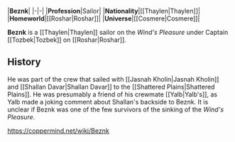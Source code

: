 |**Beznk**|
|-|-|
|**Profession**|Sailor|
|**Nationality**|[[Thaylen\|Thaylen]]|
|**Homeworld**|[[Roshar\|Roshar]]|
|**Universe**|[[Cosmere\|Cosmere]]|

**Beznk** is a [[Thaylen\|Thaylen]] sailor on the *Wind's Pleasure* under Captain [[Tozbek\|Tozbek]] on [[Roshar\|Roshar]].

## History
He was part of the crew that sailed with [[Jasnah Kholin\|Jasnah Kholin]] and [[Shallan Davar\|Shallan Davar]] to the [[Shattered Plains\|Shattered Plains]]. He was presumably a friend of his crewmate [[Yalb\|Yalb's]], as Yalb made a joking comment about Shallan's backside to Beznk.
It is unclear if Beznk was one of the few survivors of the sinking of the *Wind's Pleasure*.



https://coppermind.net/wiki/Beznk